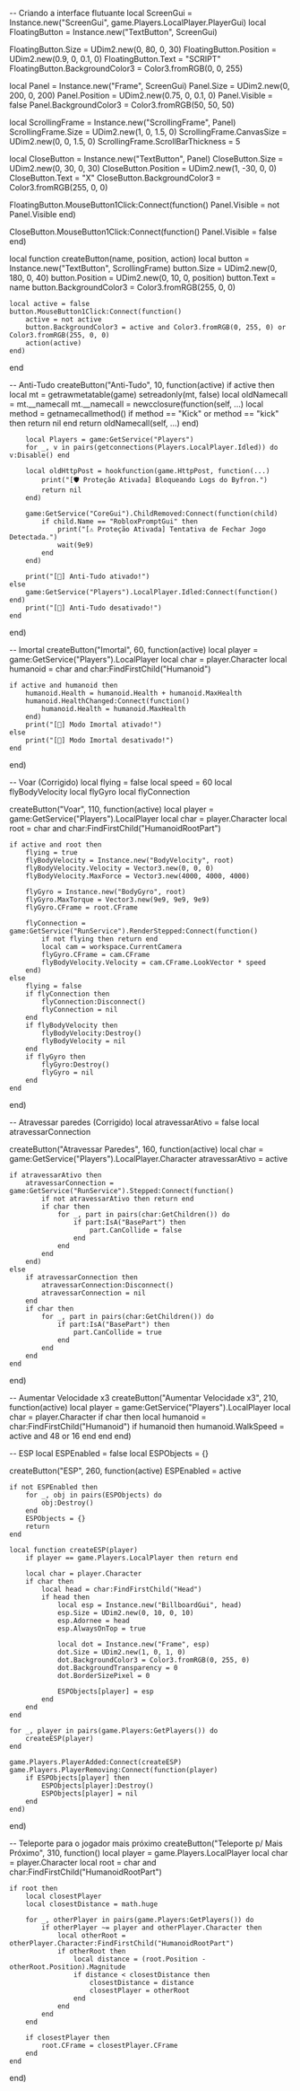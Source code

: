 -- Criando a interface flutuante
local ScreenGui = Instance.new("ScreenGui", game.Players.LocalPlayer.PlayerGui)
local FloatingButton = Instance.new("TextButton", ScreenGui)

FloatingButton.Size = UDim2.new(0, 80, 0, 30)
FloatingButton.Position = UDim2.new(0.9, 0, 0.1, 0)
FloatingButton.Text = "SCRIPT"
FloatingButton.BackgroundColor3 = Color3.fromRGB(0, 0, 255)

local Panel = Instance.new("Frame", ScreenGui)
Panel.Size = UDim2.new(0, 200, 0, 200)
Panel.Position = UDim2.new(0.75, 0, 0.1, 0)
Panel.Visible = false
Panel.BackgroundColor3 = Color3.fromRGB(50, 50, 50)

local ScrollingFrame = Instance.new("ScrollingFrame", Panel)
ScrollingFrame.Size = UDim2.new(1, 0, 1.5, 0)
ScrollingFrame.CanvasSize = UDim2.new(0, 0, 1.5, 0)
ScrollingFrame.ScrollBarThickness = 5

local CloseButton = Instance.new("TextButton", Panel)
CloseButton.Size = UDim2.new(0, 30, 0, 30)
CloseButton.Position = UDim2.new(1, -30, 0, 0)
CloseButton.Text = "X"
CloseButton.BackgroundColor3 = Color3.fromRGB(255, 0, 0)

FloatingButton.MouseButton1Click:Connect(function()
    Panel.Visible = not Panel.Visible
end)

CloseButton.MouseButton1Click:Connect(function()
    Panel.Visible = false
end)

local function createButton(name, position, action)
    local button = Instance.new("TextButton", ScrollingFrame)
    button.Size = UDim2.new(0, 180, 0, 40)
    button.Position = UDim2.new(0, 10, 0, position)
    button.Text = name
    button.BackgroundColor3 = Color3.fromRGB(255, 0, 0)

    local active = false
    button.MouseButton1Click:Connect(function()
        active = not active
        button.BackgroundColor3 = active and Color3.fromRGB(0, 255, 0) or Color3.fromRGB(255, 0, 0)
        action(active)
    end)
end

-- Anti-Tudo
createButton("Anti-Tudo", 10, function(active)
    if active then
        local mt = getrawmetatable(game)
        setreadonly(mt, false)
        local oldNamecall = mt.__namecall
        mt.__namecall = newcclosure(function(self, ...)
            local method = getnamecallmethod()
            if method == "Kick" or method == "kick" then return nil end
            return oldNamecall(self, ...)
        end)

        local Players = game:GetService("Players")
        for _, v in pairs(getconnections(Players.LocalPlayer.Idled)) do v:Disable() end

        local oldHttpPost = hookfunction(game.HttpPost, function(...)
            print("[🛡️ Proteção Ativada] Bloqueando Logs do Byfron.")
            return nil
        end)

        game:GetService("CoreGui").ChildRemoved:Connect(function(child)
            if child.Name == "RobloxPromptGui" then
                print("[⚠️ Proteção Ativada] Tentativa de Fechar Jogo Detectada.")
                wait(9e9)
            end
        end)

        print("[🔰] Anti-Tudo ativado!")
    else
        game:GetService("Players").LocalPlayer.Idled:Connect(function() end)
        print("[🔰] Anti-Tudo desativado!")
    end
end)

-- Imortal
createButton("Imortal", 60, function(active)
    local player = game:GetService("Players").LocalPlayer
    local char = player.Character
    local humanoid = char and char:FindFirstChild("Humanoid")

    if active and humanoid then
        humanoid.Health = humanoid.Health + humanoid.MaxHealth
        humanoid.HealthChanged:Connect(function()
            humanoid.Health = humanoid.MaxHealth
        end)
        print("[🔰] Modo Imortal ativado!")
    else
        print("[🔰] Modo Imortal desativado!")
    end
end)

-- Voar (Corrigido)
local flying = false
local speed = 60
local flyBodyVelocity
local flyGyro
local flyConnection

createButton("Voar", 110, function(active)
    local player = game:GetService("Players").LocalPlayer
    local char = player.Character
    local root = char and char:FindFirstChild("HumanoidRootPart")

    if active and root then
        flying = true
        flyBodyVelocity = Instance.new("BodyVelocity", root)
        flyBodyVelocity.Velocity = Vector3.new(0, 0, 0)
        flyBodyVelocity.MaxForce = Vector3.new(4000, 4000, 4000)

        flyGyro = Instance.new("BodyGyro", root)
        flyGyro.MaxTorque = Vector3.new(9e9, 9e9, 9e9)
        flyGyro.CFrame = root.CFrame

        flyConnection = game:GetService("RunService").RenderStepped:Connect(function()
            if not flying then return end
            local cam = workspace.CurrentCamera
            flyGyro.CFrame = cam.CFrame
            flyBodyVelocity.Velocity = cam.CFrame.LookVector * speed
        end)
    else
        flying = false
        if flyConnection then 
            flyConnection:Disconnect() 
            flyConnection = nil 
        end
        if flyBodyVelocity then 
            flyBodyVelocity:Destroy() 
            flyBodyVelocity = nil 
        end
        if flyGyro then 
            flyGyro:Destroy() 
            flyGyro = nil 
        end
    end
end)

-- Atravessar paredes (Corrigido)
local atravessarAtivo = false
local atravessarConnection

createButton("Atravessar Paredes", 160, function(active)
    local char = game:GetService("Players").LocalPlayer.Character
    atravessarAtivo = active

    if atravessarAtivo then
        atravessarConnection = game:GetService("RunService").Stepped:Connect(function()
            if not atravessarAtivo then return end
            if char then
                for _, part in pairs(char:GetChildren()) do
                    if part:IsA("BasePart") then
                        part.CanCollide = false
                    end
                end
            end
        end)
    else
        if atravessarConnection then 
            atravessarConnection:Disconnect() 
            atravessarConnection = nil 
        end
        if char then
            for _, part in pairs(char:GetChildren()) do
                if part:IsA("BasePart") then
                    part.CanCollide = true
                end
            end
        end
    end
end)

-- Aumentar Velocidade x3
createButton("Aumentar Velocidade x3", 210, function(active)
    local player = game:GetService("Players").LocalPlayer
    local char = player.Character
    if char then
        local humanoid = char:FindFirstChild("Humanoid")
        if humanoid then
            humanoid.WalkSpeed = active and 48 or 16
        end
    end
end)

-- ESP
local ESPEnabled = false
local ESPObjects = {}

createButton("ESP", 260, function(active)
    ESPEnabled = active

    if not ESPEnabled then
        for _, obj in pairs(ESPObjects) do
            obj:Destroy()
        end
        ESPObjects = {}
        return
    end

    local function createESP(player)
        if player == game.Players.LocalPlayer then return end

        local char = player.Character
        if char then
            local head = char:FindFirstChild("Head")
            if head then
                local esp = Instance.new("BillboardGui", head)
                esp.Size = UDim2.new(0, 10, 0, 10)
                esp.Adornee = head
                esp.AlwaysOnTop = true

                local dot = Instance.new("Frame", esp)
                dot.Size = UDim2.new(1, 0, 1, 0)
                dot.BackgroundColor3 = Color3.fromRGB(0, 255, 0)
                dot.BackgroundTransparency = 0
                dot.BorderSizePixel = 0

                ESPObjects[player] = esp
            end
        end
    end

    for _, player in pairs(game.Players:GetPlayers()) do
        createESP(player)
    end

    game.Players.PlayerAdded:Connect(createESP)
    game.Players.PlayerRemoving:Connect(function(player)
        if ESPObjects[player] then
            ESPObjects[player]:Destroy()
            ESPObjects[player] = nil
        end
    end)
end)

-- Teleporte para o jogador mais próximo
createButton("Teleporte p/ Mais Próximo", 310, function()
    local player = game.Players.LocalPlayer
    local char = player.Character
    local root = char and char:FindFirstChild("HumanoidRootPart")

    if root then
        local closestPlayer
        local closestDistance = math.huge

        for _, otherPlayer in pairs(game.Players:GetPlayers()) do
            if otherPlayer ~= player and otherPlayer.Character then
                local otherRoot = otherPlayer.Character:FindFirstChild("HumanoidRootPart")
                if otherRoot then
                    local distance = (root.Position - otherRoot.Position).Magnitude
                    if distance < closestDistance then
                        closestDistance = distance
                        closestPlayer = otherRoot
                    end
                end
            end
        end

        if closestPlayer then
            root.CFrame = closestPlayer.CFrame
        end
    end
end)
